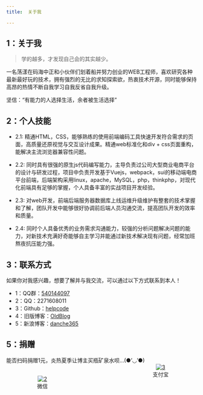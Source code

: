 ```yaml
---
title:  关于我

---
```


## 1：关于我

> 学的越多，才发现自己会的其实越少。

一名荡漾在码海中正和小伙伴们划着船并努力创业的WEB工程师，喜欢研究各种最新最好玩的技术，拥有强烈的无比的求知探索欲，热衷技术开源，同时能够保持高昂的热情不断自我学习自我反省自我升级。

<p class="danger">
  坚信：“有能力的人选择生活，余者被生活选择”
</p>


## 2：个人技能

- 2.1: 精通HTML，CSS，能够熟练的使用前端编码工具快速开发符合需求的页面，高质量还原视觉与交互设计成果。精通web标准化和div + css页面重构，能解决主流浏览器兼容性问题。

- 2.2: 同时具有很强的原生js代码编写能力，主导负责过公司大型商业电商平台的设计与研发过程，项目中负责开发基于Vuejs，webpack，sui的移动端电商平台前端，后端架构采用linux，apache，MySQL，php，thinkphp，对现代化前端具有足够的掌握，个人具备丰富的实战项目开发经验。

- 2.3: 对web开发，前端后端服务器数据库上线运维升级维护有整套的技术掌握和了解，团队开发中能够很好协调前后端人员沟通交流，提高团队开发的效率和质量。

- 2.4: 同时个人具备优秀的业务需求沟通能力，较强的分析问题解决问题的能力，对新技术充满好奇能够自主学习并能通过新技术解决现有问题，经常加班熬夜抗压能力强。



## 3：联系方式

如果你对我感兴趣，想要了解并与我交流，可以通过以下方式联系到本人！

- 1：QQ群：[540144097](http://shang.qq.com/wpa/qunwpa?idkey=1c684eb6c3d6b32ac50b0d179096ed64124b9db577add0319b7b1a96a0235656)
- 2：QQ：2271608011
- 3：Github：[helpcode](https://github.com/helpcode)
- 4：旧版博客：[OldBlog](https://helpcode.github.io/OldBlog/)
- 5：新浪博客：[danche365](http://blog.sina.com.cn/danche365)



## 5：捐赠

能否扫码捐赠1元，炎热夏季让博主买瓶矿泉水呗…(●’◡’●)

<div style="float:left;margin-left:20px;width:30%;text-align: center"><br>    <a href="http://obl1kak28.bkt.clouddn.com/weixin.png" class="fancybox" rel="group" target="_blank"><img src="http://obl1kak28.bkt.clouddn.com/weixin.png" alt="2"></a><br>    微信<br>  </div>

<br/>

<div style="float:right !important;margin:-31px 20px 0 0;width:30%;text-align: center"><a href="http://obl1kak28.bkt.clouddn.com/zhifubao.png" class="fancybox" rel="group" target="_blank"><img src="http://obl1kak28.bkt.clouddn.com/zhifubao.png" alt="3"></a><br>   支付宝<br>  </div><div style="clear: both"></div>
